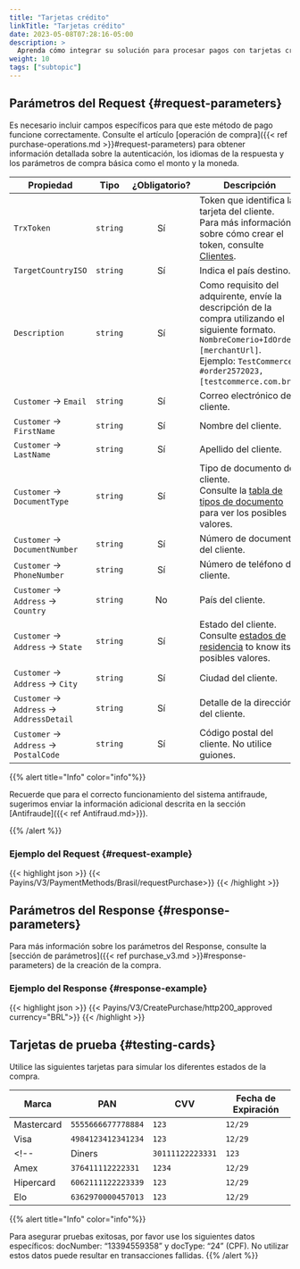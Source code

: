 ```yaml
---
title: "Tarjetas crédito"
linkTitle: "Tarjetas crédito"
date: 2023-05-08T07:28:16-05:00
description: >
  Aprenda cómo integrar su solución para procesar pagos con tarjetas crédito.
weight: 10
tags: ["subtopic"]
---
```


## Parámetros del Request {#request-parameters}
Es necesario incluir campos específicos para que este método de pago funcione correctamente. Consulte el artículo [operación de compra]({{< ref purchase-operations.md >}}#request-parameters) para obtener información detallada sobre la autenticación, los idiomas de la respuesta y los parámetros de compra básica como el monto y la moneda.

| Propiedad | Tipo | ¿Obligatorio? | Descripción |
|---|:-:|:-:|---|
| `TrxToken` | `string` | Sí | Token que identifica la tarjeta del cliente.<br>Para más información sobre cómo crear el token, consulte [Clientes](/es/docs/purchase-workflow/customer-types.html). |
| `TargetCountryISO` | `string` | Sí | Indica el país destino. |
| `Description` | `string` | Sí | Como requisito del adquirente, envíe la descripción de la compra utilizando el siguiente formato. `NombreComerio+IdOrden+ [merchantUrl]`.<br>Ejemplo: `TestCommerce #order2572023, [testcommerce.com.br]`. |
| `Customer` → `Email` | `string` | Sí | Correo electrónico del cliente. |
| `Customer` → `FirstName` | `string` | Sí | Nombre del cliente. |
| `Customer` → `LastName` | `string` | Sí | Apellido del cliente. |
| `Customer` → `DocumentType` | `string` | Sí | Tipo de documento del cliente.<br>Consulte la [tabla de tipos de documento](/es/docs/payment-methods/brazil.html#document-types) para ver los posibles valores. |
| `Customer` → `DocumentNumber` | `string` | Sí | Número de documento del cliente. |
| `Customer` → `PhoneNumber` | `string` | Sí | Número de teléfono del cliente. |
| `Customer` → `Address` → `Country` | `string` | No | País del cliente. |
| `Customer` → `Address` → `State` | `string` | Sí | Estado del cliente.<br>Consulte [estados de residencia](/es/docs/payment-methods/brazil.html#customers-state-of-residence) to know its posibles valores. |
| `Customer` → `Address` → `City` | `string` | Sí | Ciudad del cliente. |
| `Customer` → `Address` → `AddressDetail` | `string` | Sí | Detalle de la dirección del cliente. |
| `Customer` → `Address` → `PostalCode` | `string` | Sí | Código postal del cliente. No utilice guiones. |

{{% alert title="Info" color="info"%}}

Recuerde que para el correcto funcionamiento del sistema antifraude, sugerimos enviar la información adicional descrita en la sección [Antifraude]({{< ref Antifraud.md>}}).

{{% /alert %}}

### Ejemplo del Request {#request-example}
{{< highlight json >}}
{{< Payins/V3/PaymentMethods/Brasil/requestPurchase>}}
{{< /highlight >}}

## Parámetros del Response {#response-parameters}
Para más información sobre los parámetros del Response, consulte la [sección de parámetros]({{< ref purchase_v3.md >}}#response-parameters) de la creación de la compra.

### Ejemplo del Response {#response-example}

{{< highlight json >}}
{{< Payins/V3/CreatePurchase/http200_approved currency="BRL">}}
{{< /highlight >}}


## Tarjetas de prueba {#testing-cards}
Utilice las siguientes tarjetas para simular los diferentes estados de la compra.

| Marca | PAN | CVV | Fecha de Expiración |
|---|---|---|---|
| Mastercard | `5555666677778884` |  `123` | `12/29` |
| Visa | `4984123412341234` |  `123` | `12/29` |
<!--| Diners | `30111122223331` |  `123` | `12/29` |
| Amex | `376411112222331` |  `1234` | `12/29` |
| Hipercard | `6062111122223339` |  `123` | `12/29` |
| Elo | `6362970000457013` |  `123` | `12/29` |-->

{{% alert title="Info" color="info"%}}

Para asegurar pruebas exitosas, por favor use los siguientes datos específicos: docNumber: “13394559358” y docType: “24” (CPF). No utilizar estos datos puede resultar en transacciones fallidas.
{{% /alert %}}